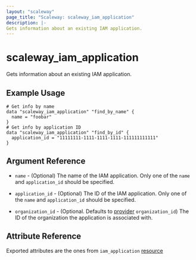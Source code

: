 ```yaml
---
layout: "scaleway"
page_title: "Scaleway: scaleway_iam_application"
description: |-
Gets information about an existing IAM application.
---
```


# scaleway_iam_application

Gets information about an existing IAM application.

## Example Usage

```hcl
# Get info by name
data "scaleway_iam_application" "find_by_name" {
  name = "foobar"
}
# Get info by application ID
data "scaleway_iam_application" "find_by_id" {
  application_id = "11111111-1111-1111-1111-111111111111"
}
```

## Argument Reference

- `name` - (Optional) The name of the IAM application.
  Only one of the `name` and `application_id` should be specified.

- `application_id` - (Optional) The ID of the IAM application.
  Only one of the `name` and `application_id` should be specified.

- `organization_id` - (Optional. Defaults to [provider](../index.md#arguments-reference) `organization_id`) The ID of the
  organization the application is associated with.

## Attribute Reference

Exported attributes are the ones from `iam_application` [resource](../resources/iam_application.md)
